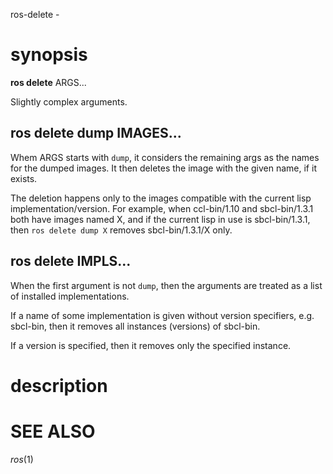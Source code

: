 
ros-delete - 
# synopsis

**ros delete** ARGS...

Slightly complex arguments.

## ros delete dump IMAGES...

Whem ARGS starts with `dump`, it considers the remaining args as the names for the dumped images.
It then deletes the image with the given name, if it exists.

The deletion happens only to the images compatible with the current lisp
implementation/version.  For example, when ccl-bin/1.10 and sbcl-bin/1.3.1
both have images named X, and if the current lisp in use is sbcl-bin/1.3.1,
then `ros delete dump X` removes sbcl-bin/1.3.1/X only.

## ros delete IMPLS...

When the first argument is not `dump`, then the arguments are treated as a
list of installed implementations.

If a name of some implementation is given without version specifiers,
e.g. sbcl-bin, then it removes all instances (versions) of sbcl-bin.

If a version is specified, then it removes only the specified instance.

<!-- somecommand -->
 
<!--   : description. end with a period. -->

# description

<!-- # options -->
<!--  -->
<!-- # Environmental Variables -->

# SEE ALSO
_ros_(1)
